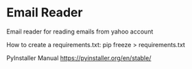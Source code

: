 # Email Reader

Email reader for reading emails from yahoo account

How to create a requirements.txt:
pip freeze > requirements.txt

PyInstaller Manual
https://pyinstaller.org/en/stable/